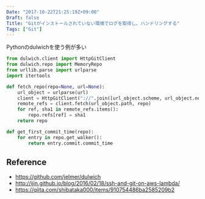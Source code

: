 ```yaml
---
Date: "2017-10-22T21:25:19Z+09:00"
Draft: false
Title: "Gitがインストールされていない環境でログを取得し、ハンドリングする"
Tags: ["Git"]
---
```


Pythonのdulwichを使う例が多い

```python
from dulwich.client import HttpGitClient
from dulwich.repo import MemoryRepo
from urllib.parse import urlparse
import itertools

def fetch_repo(repo=None, url=None):
    url_object = urlparse(url)
    client = HttpGitClient("://".join([url_object.scheme, url_object.netloc]))
    remote_refs = client.fetch(url_object.path, repo)
    for ref, sha1 in remote_refs.items():
        repo.refs[ref] = sha1
    return repo

def get_first_commit_time(repo):
    for entry in repo.get_walker():
        return entry.commit.commit_time
```

## Reference

- https://github.com/jelmer/dulwich
- http://ijin.github.io/blog/2016/02/18/ssh-and-git-on-aws-lambda/
- https://qiita.com/shibataka000/items/910754486ba2585209b2
